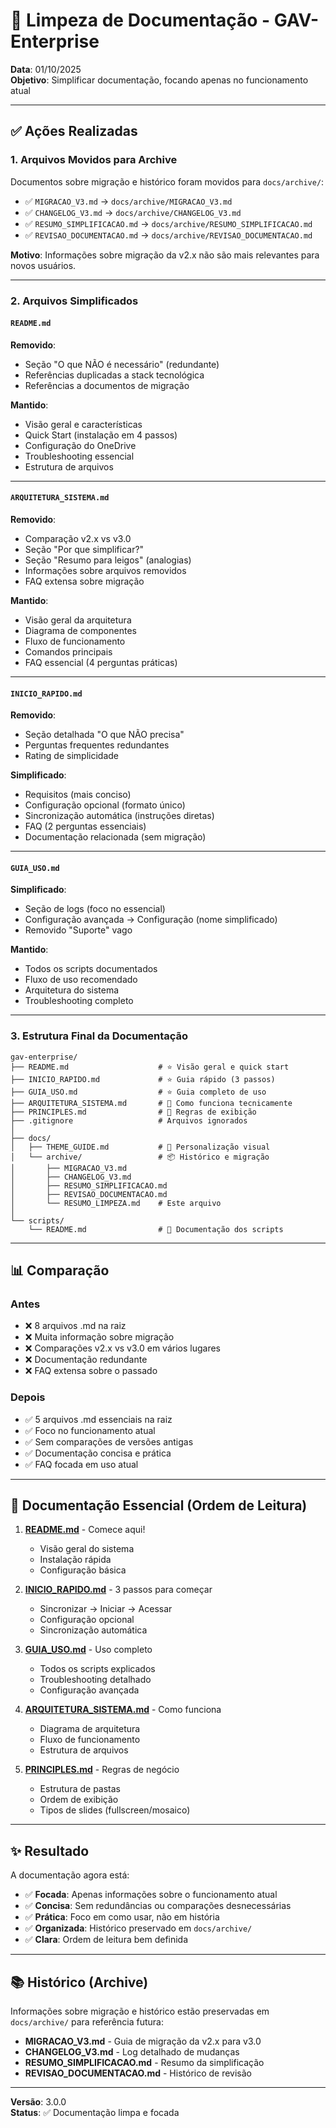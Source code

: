 # 🧹 Limpeza de Documentação - GAV-Enterprise

**Data**: 01/10/2025  
**Objetivo**: Simplificar documentação, focando apenas no funcionamento atual

---

## ✅ Ações Realizadas

### 1. Arquivos Movidos para Archive

Documentos sobre migração e histórico foram movidos para `docs/archive/`:

- ✅ `MIGRACAO_V3.md` → `docs/archive/MIGRACAO_V3.md`
- ✅ `CHANGELOG_V3.md` → `docs/archive/CHANGELOG_V3.md`
- ✅ `RESUMO_SIMPLIFICACAO.md` → `docs/archive/RESUMO_SIMPLIFICACAO.md`
- ✅ `REVISAO_DOCUMENTACAO.md` → `docs/archive/REVISAO_DOCUMENTACAO.md`

**Motivo**: Informações sobre migração da v2.x não são mais relevantes para novos usuários.

---

### 2. Arquivos Simplificados

#### `README.md`
**Removido**:
- Seção "O que NÃO é necessário" (redundante)
- Referências duplicadas a stack tecnológica
- Referências a documentos de migração

**Mantido**:
- Visão geral e características
- Quick Start (instalação em 4 passos)
- Configuração do OneDrive
- Troubleshooting essencial
- Estrutura de arquivos

---

#### `ARQUITETURA_SISTEMA.md`
**Removido**:
- Comparação v2.x vs v3.0
- Seção "Por que simplificar?"
- Seção "Resumo para leigos" (analogias)
- Informações sobre arquivos removidos
- FAQ extensa sobre migração

**Mantido**:
- Visão geral da arquitetura
- Diagrama de componentes
- Fluxo de funcionamento
- Comandos principais
- FAQ essencial (4 perguntas práticas)

---

#### `INICIO_RAPIDO.md`
**Removido**:
- Seção detalhada "O que NÃO precisa"
- Perguntas frequentes redundantes
- Rating de simplicidade

**Simplificado**:
- Requisitos (mais conciso)
- Configuração opcional (formato único)
- Sincronização automática (instruções diretas)
- FAQ (2 perguntas essenciais)
- Documentação relacionada (sem migração)

---

#### `GUIA_USO.md`
**Simplificado**:
- Seção de logs (foco no essencial)
- Configuração avançada → Configuração (nome simplificado)
- Removido "Suporte" vago

**Mantido**:
- Todos os scripts documentados
- Fluxo de uso recomendado
- Arquitetura do sistema
- Troubleshooting completo

---

### 3. Estrutura Final da Documentação

```
gav-enterprise/
├── README.md                    # ⭐ Visão geral e quick start
├── INICIO_RAPIDO.md             # ⭐ Guia rápido (3 passos)
├── GUIA_USO.md                  # ⭐ Guia completo de uso
├── ARQUITETURA_SISTEMA.md       # 🔧 Como funciona tecnicamente
├── PRINCIPLES.md                # 📏 Regras de exibição
├── .gitignore                   # Arquivos ignorados
│
├── docs/
│   ├── THEME_GUIDE.md           # 🎨 Personalização visual
│   └── archive/                 # 📦 Histórico e migração
│       ├── MIGRACAO_V3.md
│       ├── CHANGELOG_V3.md
│       ├── RESUMO_SIMPLIFICACAO.md
│       ├── REVISAO_DOCUMENTACAO.md
│       └── RESUMO_LIMPEZA.md    # Este arquivo
│
└── scripts/
    └── README.md                # 📜 Documentação dos scripts
```

---

## 📊 Comparação

### Antes
- ❌ 8 arquivos .md na raiz
- ❌ Muita informação sobre migração
- ❌ Comparações v2.x vs v3.0 em vários lugares
- ❌ Documentação redundante
- ❌ FAQ extensa sobre o passado

### Depois
- ✅ 5 arquivos .md essenciais na raiz
- ✅ Foco no funcionamento atual
- ✅ Sem comparações de versões antigas
- ✅ Documentação concisa e prática
- ✅ FAQ focada em uso atual

---

## 🎯 Documentação Essencial (Ordem de Leitura)

1. **[README.md](../../README.md)** - Comece aqui!
   - Visão geral do sistema
   - Instalação rápida
   - Configuração básica

2. **[INICIO_RAPIDO.md](../../INICIO_RAPIDO.md)** - 3 passos para começar
   - Sincronizar → Iniciar → Acessar
   - Configuração opcional
   - Sincronização automática

3. **[GUIA_USO.md](../../GUIA_USO.md)** - Uso completo
   - Todos os scripts explicados
   - Troubleshooting detalhado
   - Configuração avançada

4. **[ARQUITETURA_SISTEMA.md](../../ARQUITETURA_SISTEMA.md)** - Como funciona
   - Diagrama de arquitetura
   - Fluxo de funcionamento
   - Estrutura de arquivos

5. **[PRINCIPLES.md](../../PRINCIPLES.md)** - Regras de negócio
   - Estrutura de pastas
   - Ordem de exibição
   - Tipos de slides (fullscreen/mosaico)

---

## ✨ Resultado

A documentação agora está:

- ✅ **Focada**: Apenas informações sobre o funcionamento atual
- ✅ **Concisa**: Sem redundâncias ou comparações desnecessárias
- ✅ **Prática**: Foco em como usar, não em história
- ✅ **Organizada**: Histórico preservado em `docs/archive/`
- ✅ **Clara**: Ordem de leitura bem definida

---

## 📚 Histórico (Archive)

Informações sobre migração e histórico estão preservadas em `docs/archive/` para referência futura:

- **MIGRACAO_V3.md** - Guia de migração da v2.x para v3.0
- **CHANGELOG_V3.md** - Log detalhado de mudanças
- **RESUMO_SIMPLIFICACAO.md** - Resumo da simplificação
- **REVISAO_DOCUMENTACAO.md** - Histórico de revisão

---

**Versão**: 3.0.0  
**Status**: ✅ Documentação limpa e focada

